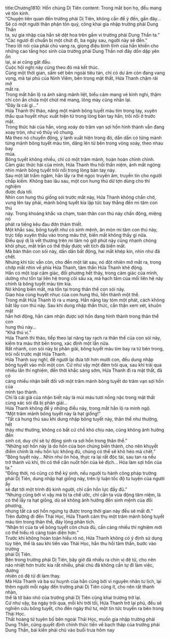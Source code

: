 title:Chương1810: Hồn chủng Dị Tiên
content:
Trong mắt bọn họ, đều mang vẻ tôn kính.<br>“Chuyện liên quan đến trường phái Dị Tiên, không cần để ý đến, gần đây…<br>Sẽ có một người thân phận tôn quý, công khai gia nhập trường phái Dung Thần<br>ta, sự gia nhập của hắn sẽ dệt hoa trên gấm vì trường phái Dung Thần ta.”<br>“Các ngươi đi chuẩn bị một chút đi, ba ngày sau, người này sẽ đến.”<br>Theo lời nói của phái chủ vang ra, giọng điệu bình tĩnh của hắn khiến cho<br>những cao tầng học sinh của trường phái Dung Thần nơi đây dồn dập yên ổn<br>lại, ai ai cũng gật đầu.<br>Cuộc hội nghị này cũng theo đó mà kết thúc.<br>Cùng một thời gian, sấm sét bên ngoài tiêu tán, chỉ có dư âm còn đang vang<br>vọng, mà tại phủ của Ninh Viêm, bên trong mật thất, Hứa Thanh chậm rãi mở<br>mắt ra.<br>Trong mắt hắn lộ ra ánh sáng mãnh liệt, biểu cảm mang vẻ kinh nghi, thậm<br>chí còn ẩn chứa một chút mê mang, lông mày cũng nhăn lại.<br>“Đây là cái gì…”<br>Hứa Thanh thì thào, nâng một mảnh bông tuyết màu tím trong tay, xuyên<br>thấu qua huyết nhục xuất hiện từ trong lòng bàn tay hắn, trôi nổi ở trước mặt.<br>Trong thức hải của hắn, vòng xoáy do trăm vạn sợi hồn hình thành vẫn đang<br>xoay tròn, như vô thủy vô chung.<br>Mà theo nó chuyển động, ý lạnh xuất hiện trong đó, dần dần có từng mảnh<br>từng mảnh bông tuyết màu tím, dâng lên từ bên trong vòng xoáy, theo nhau bay<br>múa.<br>Bông tuyết không nhiều, chỉ có một trăm mảnh, hoàn hoàn chỉnh chỉnh.<br>Cảm giác thức hải của mình, Hứa Thanh thu hồi thần niệm, ánh mắt ngóng<br>nhìn mảnh bông tuyết trôi nổi trong lòng bàn tay này.<br>Sau một lát trầm ngâm, hắn lấy ra thẻ ngọc truyền âm, truyền tin cho người<br>chấp kiếm. Không bao lâu sau, một con hung thú dữ tợn dùng cho thí nghiệm<br>được đưa tới.<br>Nhìn con hung thú giống sói trước mắt này, Hứa Thanh không chần chờ,<br>vung lên tay phải, mảnh bông tuyết kia lập tức bay thẳng đến mi tâm con thú<br>này. Trong khoảng khắc va chạm, toàn thân con thú này chấn động, miệng nó<br>phát ra tiếng kêu đau đớn thảm thiết.<br>Một khắc sau, bông tuyết như có sinh mệnh, ăn mòn mi tâm con thú này,<br>trực tiếp xuyên thấu vào trong máu thịt, biến mất không thấy gì nữa.<br>Điều quỷ dị là vết thương trên mi tâm nó giờ phút này cũng nhanh chóng<br>khôi phục, mắt trần có thể thấy được vết tích đã biến mất.<br>Mà bản thân con sói này, dần dần bất động, hai mắt khép kín, nhìn như đã<br>chết.<br>Nhưng khí tức vẫn còn, cho đến một lát sau, nó đột nhiên mở mắt ra, trong<br>chớp mắt nhìn về phía Hứa Thanh, tâm thần Hứa Thanh khẽ động.<br>Hắn có một loại cảm giác, đối phương hết thảy, trong cảm giác của mình,<br>dường như tồn tại liên hệ trong cõi sâu xa, mà hạch tâm của mối liên hệ này<br>chính là bông tuyết màu tím kia.<br>Nó không biến mất, mà tồn tại trong thân thể con sói này.<br>Giao hòa cùng huyết nhục của con hung thú, liền thành một thể.<br>Trong mắt Hứa Thanh lộ ra u mang. Hắn nâng tay tóm một phát, cách không<br>bắt lấy con thú này. Sau khi dung nhập thần thức, cẩn thận xem xét, khuôn mặt<br>hắn hơi động, hắn cảm nhận được sợi hồn đang hình thành trong thân thể con<br>hung thú này…<br>“Khá thú vị.”<br>Hứa Thanh thì thào, tiếp theo lại nâng tay rạch ra thân thể của con sói này,<br>kiểm tra máu thịt bên trong, xác định một lần nữa.<br>Rất nhanh, con sói này bị phân giải, bông tuyết màu tím bay ra từ bên trong,<br>trôi nổi trước mặt Hứa Thanh.<br>Hứa Thanh suy nghĩ, để người lại đưa tới hơn mười con, đều dung nhập<br>bông tuyết vào mỗi một con. Cứ như vậy một đêm trôi qua, sau khi trải qua<br>nhiều lần thí nghiệm, đến thời khắc sáng sớm, Hứa Thanh đi ra mật thất, đã có<br>càng nhiều nhận biết đối với một trăm mảnh bông tuyết do trăm vạn sợi hồn của<br>mình tạo thành.<br>Chỉ là cái giá của nhận biết này là mùi máu tươi nồng nặc trong mật thất<br>cùng xác sói đã bị phân giải…<br>Hứa Thanh không để ý những điều này, trong mắt hắn lộ ra minh ngộ.<br>“Một trăm mảnh bông tuyết này là hạt giống!”<br>“Tất cả hung thú sau khi dung nhập bông tuyết này, thân thể như thường, hết<br>thảy như thường, không có bất cứ chỗ khó chịu nào, cũng không ảnh hưởng đến<br>sinh cơ, duy chỉ sẽ tự động sinh ra sợi hồn trong thân thể.”<br>“Những sợi hồn này là do hồn của bọn chúng biến thành, cho nên khuyết<br>điểm chính là nếu hồn lực không đủ, chúng có thể sẽ khô héo mà chết.”<br>“Bông tuyết này… Nhìn như ôn hòa, thực ra lại rất độc tài, sau tan ra nếu<br>trở thành vũ khí, thì có thể cắn nuốt hồn của kẻ địch… Hóa làm sợi hồn của ta.”<br>“Đồng thời, nó cũng có thể ký sinh, nếu người tu hành công pháp trường<br>phái Dị Tiên, dung nhập hạt giống này, trên lý luận tốc độ tu luyện của người ấy<br>sẽ đạt tới một trình độ kinh người, chỉ cần hồn lực đầy đủ.”<br>“Nhưng cũng bởi vì vậy mà bị ta chế ước, chỉ cần ta vừa động tâm niệm, là<br>có thể lấy ra hạt giống, dù sẽ không ảnh hưởng đến sinh mệnh của đối phương,<br>nhưng tất cả sợi hồn ngưng tụ được trong thời gian này đều sẽ mất đi.”<br>Trên đường đi đến Thái Học, Hứa Thanh cảm thụ một trăm mảnh bông tuyết<br>màu tím trong thân thể, đáy lòng phân tích.<br>“Nhận tri của ta về bông tuyết còn chưa đủ, cần càng nhiều thí nghiệm mới<br>có thể hiểu rõ càng toàn diện hơn.”<br>Trước khi không hoàn toàn hiểu rõ nó, Hứa Thanh không có ý định sử dụng<br>tùy tiện, thế là sau khi tiến vào Thái Học, hắn thu hồi tâm thần, bước vào trường<br>phái Dị Tiên.<br>Bên trong trường phái Dị Tiên, bây giờ đã nhiều ra chín vị đệ tử, cho nên<br>náo nhiệt hơn trước kia rất nhiều, phái chủ đã không cần tự đi làm việc, đương<br>nhiên có đệ tử đi làm thay.<br>Mà Hứa Thanh và ba sư huynh của hắn cũng bởi vì nguyên nhân tư lịch, lại<br>thêm người mỗi ngày đến trường phái Dị Tiên cũng ít, cho nên rất thanh nhàn,<br>thế là tờ báo nhỏ của trường phái Dị Tiên cũng khai trương trở lại.<br>Cứ như vậy, ba ngày trôi qua, mỗi khi trời tối, Hứa Thanh trở lại phủ, đều sẽ<br>nghiên cứu bông tuyết, cho đến ngày thứ tư, một tin tức truyền ra bên trong<br>Thái Học.<br>Thất hoàng tử tuyên bố bên ngoài Thái Học, muốn gia nhập trường phái<br>Dung Thần, cũng quyết định chính thức tiến về bạch tháp của trường phái Dung Thần, bái kiến phái chủ vào buổi trưa hôm nay